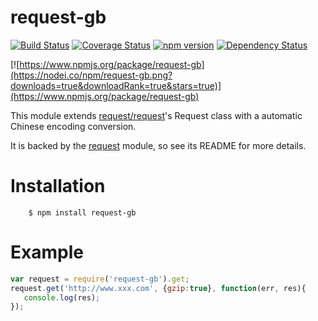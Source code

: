 request-gb
======
[![Build Status](https://travis-ci.org/rockdragon/request-gb.svg)](https://travis-ci.org/rockdragon/request-gb) [![Coverage Status](https://img.shields.io/coveralls/rockdragon/request-gb.svg)](https://coveralls.io/r/rockdragon/request-gb) [![npm version](https://badge.fury.io/js/request-gb.svg)](http://badge.fury.io/js/request-gb) [![Dependency Status](https://david-dm.org/rockdragon/request-gb.svg)](https://david-dm.org/rockdragon/request-gb) 

[![https://www.npmjs.org/package/request-gb](https://nodei.co/npm/request-gb.png?downloads=true&downloadRank=true&stars=true)](https://www.npmjs.org/package/request-gb)

This module extends [request/request](https://github.com/request/request)'s Request class with a automatic Chinese encoding conversion.

It is backed by the [request](https://github.com/request/request) module, so see its README for more details.

Installation
======
```
	$ npm install request-gb
```

Example
======

```javascript
var request = require('request-gb').get;
request.get('http://www.xxx.com', {gzip:true}, function(err, res){
   console.log(res);
});
```